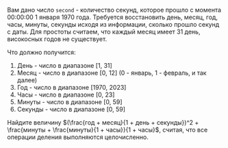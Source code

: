 Вам дано число `second` - количество секунд, которое прошло с момента 00:00:00 1 января 1970 года. Требуется восстановить день, месяц, год, часы, минуты, секунды исходя из информации, сколько прошло секунд с даты. Для простоты считаем, что каждый месяц имеет 31 день, високосных годов не существует. 

Что должно получится:

1. День - число в диапазоне [1, 31]
2. Месяц - число в диапазоне [0, 12] (0 - январь, 1 - февраль, и так далее)
3. Год - число в диапазоне [1970, 2023]
4. Часы - число в диапазоне [0, 23]
5. Минуты - число в диапазоне [0, 59]
6. Секунды - число в диапазоне [0, 59]


Найдите величину $`(\frac{год + месяц}{1 + день + секунды})^2 + \frac{минуты + \frac{минуты}{1 + часы}}{1 + часы}`$, считая, что все операции деления выполняются целочисленно.
